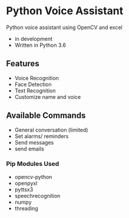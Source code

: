 # Python Voice Assistant
Python voice assistant using OpenCV and excel
- in development
- Written in Python 3.6

## Features
- Voice Recognition
- Face Detection
- Text Recognition
- Customize name and voice

## Available Commands
- General conversation (limited)
- Set alarms/ reminders
- Send messages
- send emails

### Pip Modules Used
- opencv-python
- openpyxl
- pyttsx3
- speechrecognition
- numpy
- threading
